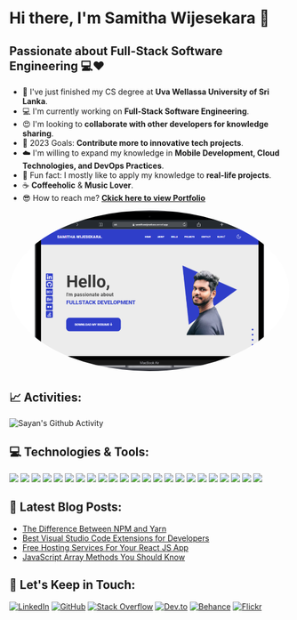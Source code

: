 # Hi there, I'm Samitha Wijesekara 👋 
<!-- <p align="left"><img src="https://komarev.com/ghpvc/?username=samithawijesekara&label=Profile%20views&color=0e75b6&style=flat" alt="samithawijesekara" /><br> -->
  
## Passionate about Full-Stack Software Engineering 💻❤️

<!-- <img src="https://miro.medium.com/max/1360/1*IRGHmiGsa16stedQvIaZfw.gif" width="330" align="right"> -->

- 📘 I've just finished my CS degree at **Uva Wellassa University of Sri Lanka**.
- 💻 I'm currently working on **Full-Stack Software Engineering**.
- 😍 I'm looking to **collaborate with other developers for knowledge sharing**.
- 🎯 2023 Goals: **Contribute more to innovative tech projects**.
- ☁️ I'm willing to expand my knowledge in **Mobile Development, Cloud Technologies, and DevOps Practices**.
- 🤹 Fun fact: I mostly like to apply my knowledge to **real-life projects**.
- ☕ **Coffeeholic** & **Music Lover**.
- 😎 How to reach me? [**Ckick here to view Portfolio**](https://samithawijesekara.vercel.app/)

<p align="center">
  <a href="https://samithawijesekara.vercel.app/">
    <img src="/assets/portfolio.png" width="600" height="auto" style="border-radius: 50%;" />
  </a>
</p>


## 📈 Activities:

<div>
<!--     <img src="https://activity-graph.herokuapp.com/graph?username=samithawijesekara&theme=chartreuse-dark&hide_border=true&area=true" alt="Samitha's Activity Graph" width="100%"> -->
<!--   <img src="https://github-readme-streak-stats.herokuapp.com/?user=samithawijesekara&theme=chartreuse-dark&hide_border=true" alt="Sayan's Streak" width="49%" > -->
    <img src="https://github-readme-stats.vercel.app/api?username=samithawijesekara&theme=chartreuse-dark&show_icons=true&hide_border=true&count_private=true" alt="Sayan's Github Activity" width="49%">
</div>


## 💻 Technologies & Tools:
<img src="https://img.shields.io/badge/react%20-%2320232a.svg?&style=for-the-badge&logo=react&logoColor=%2361DAFB" height="25"/> <img src="https://img.shields.io/badge/Next-black?style=for-the-badge&logo=next.js&logoColor=white" height="25"/> <img src="https://img.shields.io/badge/Angular-%23C3002F.svg?style=for-the-badge&logo=angular&logoColor=white" height="25"/> <img src="https://img.shields.io/badge/tailwindcss-%2338B2AC.svg?style=for-the-badge&logo=tailwind-css&logoColor=white" height="25"/> <img src="https://img.shields.io/badge/bootstrap-%23563D7C.svg?style=for-the-badge&logo=bootstrap&logoColor=white" height="25"/> <img src="https://img.shields.io/badge/typescript-%23007ACC.svg?style=for-the-badge&logo=typescript&logoColor=white" height="25"/> <img src="https://img.shields.io/badge/redux-%23593d88.svg?style=for-the-badge&logo=redux&logoColor=white" height="25"/> <img src="https://img.shields.io/badge/html5-%23E34F26.svg?style=for-the-badge&logo=html5&logoColor=white" height="25"/> <img src="https://img.shields.io/badge/css3-%231572B6.svg?style=for-the-badge&logo=css3&logoColor=white" height="25"/> <img src="https://img.shields.io/badge/javascript-%23F7DF1E.svg?&style=for-the-badge&logo=javascript&logoColor=black" height="25"/> <img src="https://img.shields.io/badge/node.js-6DA55F?style=for-the-badge&logo=node.js&logoColor=white" height="25"/> <img src="https://img.shields.io/badge/NestJS-%23B73B60.svg?style=for-the-badge&logo=nestjs&logoColor=white" height="25"/> <img src="https://img.shields.io/badge/MongoDB-%234ea94b.svg?style=for-the-badge&logo=mongodb&logoColor=white" height="25"/> <img src="https://img.shields.io/badge/mysql-%2300f.svg?style=for-the-badge&logo=mysql&logoColor=white" height="25"/> <img src="https://img.shields.io/badge/java-%23ED8B00.svg?style=for-the-badge&logo=java&logoColor=white" height="25"/> <img src="https://img.shields.io/badge/c%23-%234B275F.svg?style=for-the-badge&logo=c-sharp&logoColor=white" height="25"/> <img src="https://img.shields.io/badge/figma-%23A259FF.svg?style=for-the-badge&logo=figma&logoColor=white" height="25"/> <img src="https://img.shields.io/badge/git-%23F05033.svg?style=for-the-badge&logo=git&logoColor=white" height="25"/> <img src="https://img.shields.io/badge/jira-%230A0FFF.svg?style=for-the-badge&logo=jira&logoColor=white" height="25"/> <img src="https://img.shields.io/badge/Trello-%23026AA7.svg?style=for-the-badge&logo=Trello&logoColor=white" height="25"/> <img src="https://img.shields.io/badge/Postman-orange?style=for-the-badge&logo=postman&logoColor=white" height="25"/> <img src="https://img.shields.io/badge/AWS-%23FF9900.svg?style=for-the-badge&logo=amazon-aws&logoColor=white" height="25"/> <img src="https://img.shields.io/badge/React_Native-%23007396.svg?style=for-the-badge&logo=react&logoColor=white" height="25"/>

## 📕 Latest Blog Posts:
- [The Difference Between NPM and Yarn](https://dev.to/samithawijesekara/the-difference-between-npm-and-yarn-2j3p)
- [Best Visual Studio Code Extensions for Developers](https://dev.to/samithawijesekara/best-visual-studio-code-extensions-for-developers-1o42)
- [Free Hosting Services For Your React JS App](https://dev.to/samithawijesekara/free-hosting-services-for-your-react-js-app-2j2m)
- [JavaScript Array Methods You Should Know](https://dev.to/samithawijesekara/javascript-array-methods-you-should-know-3c2h)

## 🎯 Let's Keep in Touch:
[![LinkedIn](https://img.shields.io/badge/linkedin-%230077B5.svg?&style=for-the-badge&logo=linkedin&logoColor=white)](https://www.linkedin.com/in/samithawijesekara/)
[![GitHub](https://img.shields.io/badge/github-%23121011.svg?style=for-the-badge&logo=github&logoColor=white)](https://github.com/samithawijesekara)
[![Stack Overflow](https://img.shields.io/badge/-Stackoverflow-FE7A16?style=for-the-badge&logo=stack-overflow&logoColor=white)](https://stackoverflow.com/users/14842053/samitha-wijesekara)
[![Dev.to](https://img.shields.io/badge/dev.to-0A0A0A?style=for-the-badge&logo=dev.to&logoColor=white)](https://dev.to/samithawijesekara)
[![Behance](https://img.shields.io/badge/Behance-1769ff?style=for-the-badge&logo=behance&logoColor=white)](https://www.behance.net/samithawijesekara)
[![Flickr](https://img.shields.io/badge/-Flickr-FF4785?style=for-the-badge&logo=flickr&logoColor=white)](https://www.flickr.com/photos/samithawijesekara/)


<!-- Badges Markdown - https://github.com/Ileriayo/markdown-badges -->
